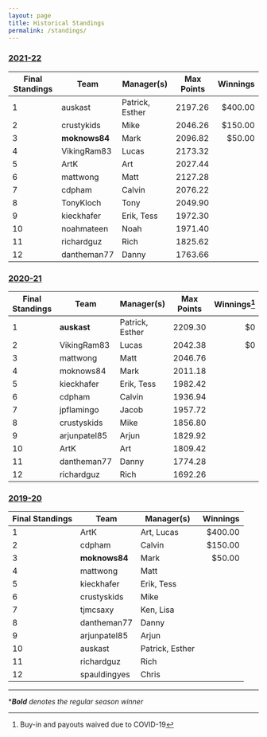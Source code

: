 ```yaml
---
layout: page
title: Historical Standings
permalink: /standings/
---
```


### <a href="https://sleeper.app/leagues/421543794094112768/league" target="_blank">2021-22</a>

| Final Standings | Team          | Manager(s)      | Max Points | Winnings |
|-----------------|---------------|-----------------|------------|---------:|
| 1               | auskast       | Patrick, Esther | 2197.26    |  $400.00 |
| 2               | crustykids    | Mike            | 2046.26    |  $150.00 |
| 3               | **moknows84** | Mark            | 2096.82    |   $50.00 |
| 4               | VikingRam83   | Lucas           | 2173.32    |          |
| 5               | ArtK          | Art             | 2027.44    |          |
| 6               | mattwong      | Matt            | 2127.28    |          |
| 7               | cdpham        | Calvin          | 2076.22    |          |
| 8               | TonyKloch     | Tony            | 2049.90    |          |
| 9               | kieckhafer    | Erik, Tess      | 1972.30    |          |
| 10              | noahmateen    | Noah            | 1971.40    |          |
| 11              | richardguz    | Rich            | 1825.62    |          |
| 12              | dantheman77   | Danny           | 1763.66    |          |

### <a href="https://sleeper.app/leagues/517115312564019200/league" target="_blank">2020-21</a>

| Final Standings | Team         | Manager(s)      | Max Points | Winnings[^1] |
|-----------------|--------------|-----------------|------------|-------------:|
| 1               | **auskast**  | Patrick, Esther | 2209.30    |           $0 |
| 2               | VikingRam83  | Lucas           | 2042.38    |           $0 |
| 3               | mattwong     | Matt            | 2046.76    |              |
| 4               | moknows84    | Mark            | 2011.18    |              |
| 5               | kieckhafer   | Erik, Tess      | 1982.42    |              |
| 6               | cdpham       | Calvin          | 1936.94    |              |
| 7               | jpflamingo   | Jacob           | 1957.72    |              |
| 8               | crustyskids  | Mike            | 1856.80    |              |
| 9               | arjunpatel85 | Arjun           | 1829.92    |              |
| 10              | ArtK         | Art             | 1809.42    |              |
| 11              | dantheman77  | Danny           | 1774.28    |              |
| 12              | richardguz   | Rich            | 1692.26    |              |

### <a href="https://sleeper.app/leagues/704942669167693824/league" target="_blank">2019-20</a>

| Final Standings | Team          | Manager(s)      | Winnings |
|-----------------|---------------|-----------------|---------:|
| 1               | ArtK          | Art, Lucas      |  $400.00 |
| 2               | cdpham        | Calvin          |  $150.00 |
| 3               | **moknows84** | Mark            |   $50.00 |
| 4               | mattwong      | Matt            |          |
| 5               | kieckhafer    | Erik, Tess      |          |
| 6               | crustyskids   | Mike            |          |
| 7               | tjmcsaxy      | Ken, Lisa       |          |
| 8               | dantheman77   | Danny           |          |
| 9               | arjunpatel85  | Arjun           |          |
| 10              | auskast       | Patrick, Esther |          |
| 11              | richardguz    | Rich            |          |
| 12              | spauldingyes  | Chris           |          |

_____

*_**Bold** denotes the regular season winner_

[^1]: Buy-in and payouts waived due to COVID-19
